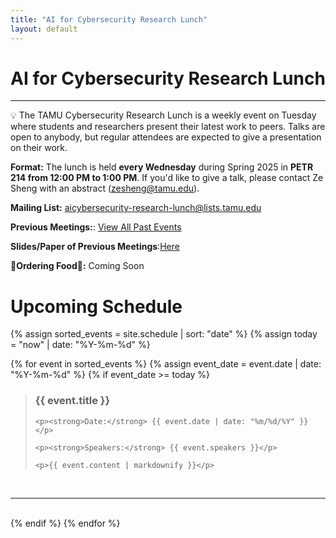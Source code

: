 ```yaml
---
title: "AI for Cybersecurity Research Lunch"
layout: default
---
```


# AI for Cybersecurity Research Lunch

---

<aside>
💡 The TAMU Cybersecurity Research Lunch is a weekly event on Tuesday where students and researchers present their latest work to peers. Talks are open to anybody, but regular attendees are expected to give a presentation on their work.
</aside>

**Format:** The lunch is held **every Wednesday** during Spring 2025 in **PETR 214 from 12:00 PM to 1:00 PM**. If you'd like to give a talk, please contact Ze Sheng with an abstract (zesheng@tamu.edu).


**Mailing List:** [aicybersecurity-research-lunch@lists.tamu.edu](mailto:aicybersecurity-research-lunch@lists.tamu.edu)

**Previous Meetings:**: [View All Past Events](/history.html)

**Slides/Paper of Previous Meetings**:[Here](https://drive.google.com/drive/folders/1IkCrKH-DeS3wfGXEQIePN0a-tdWTI_0p?usp=sharing)

**🍔Ordering Food🍔:** Coming Soon

# Upcoming Schedule

{% assign sorted_events = site.schedule | sort: "date" %}
{% assign today = "now" | date: "%Y-%m-%d" %}

{% for event in sorted_events %}
    {% assign event_date = event.date | date: "%Y-%m-%d" %}
    {% if event_date >= today %}
<blockquote>
    <h3><strong>{{ event.title }}</strong></h3>

    <p><strong>Date:</strong> {{ event.date | date: "%m/%d/%Y" }}</p>

    <p><strong>Speakers:</strong> {{ event.speakers }}</p>
    
    <p>{{ event.content | markdownify }}</p>
</blockquote>
<br>
<hr>
<br>
    {% endif %}
{% endfor %}